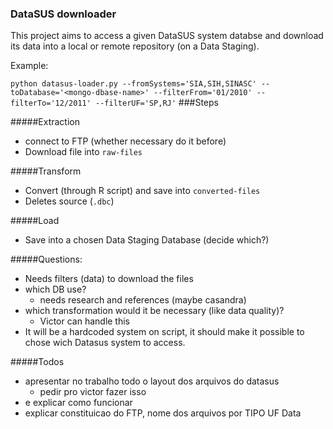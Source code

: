 ### DataSUS downloader
This project aims to access a given DataSUS system databse and download its data into a local or remote repository (on a Data Staging).

Example:
 
`python datasus-loader.py --fromSystems='SIA,SIH,SINASC' --toDatabase='<mongo-dbase-name>'
--filterFrom='01/2010' --filterTo='12/2011' --filterUF='SP,RJ'`
###Steps

#####Extraction

* connect to FTP (whether necessary do it before)
* Download file into `raw-files`

#####Transform
* Convert (through R script) and save into `converted-files`
* Deletes source (`.dbc`)

#####Load
* Save into a chosen Data Staging Database (decide which?)



#####Questions:
* Needs filters (data) to download the files
* which DB use?
    - needs research and references (maybe casandra)
* which transformation would it be necessary (like data quality)?
    - Victor can handle this
* It will be a hardcoded system on script, it should make it possible to chose wich Datasus system to access.


#####Todos
* apresentar no trabalho todo o layout dos arquivos do datasus
    - pedir pro victor fazer isso
* e explicar como funcionar
* explicar constituicao do FTP, nome dos arquivos por TIPO UF Data


